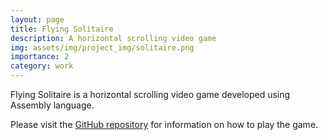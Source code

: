 ```yaml
---
layout: page
title: Flying Solitaire
description: A horizontal scrolling video game
img: assets/img/project_img/solitaire.png
importance: 2
category: work
---
```


Flying Solitaire is a horizontal scrolling video game developed using Assembly language.

Please visit the [GitHub repository](https://github.com/AB20CS/Flying-Solitaire-Game) for information on how to play the game.
